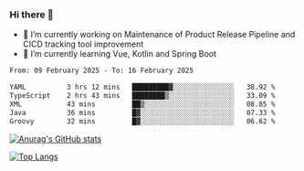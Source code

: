 ### Hi there 👋

- 🔭 I’m currently working on Maintenance of Product Release Pipeline and CICD tracking tool improvement
- 🌱 I’m currently learning Vue, Kotlin and Spring Boot

<!--START_SECTION:waka-->

```txt
From: 09 February 2025 - To: 16 February 2025

YAML          3 hrs 12 mins   █████████▓░░░░░░░░░░░░░░░   38.92 %
TypeScript    2 hrs 43 mins   ████████▒░░░░░░░░░░░░░░░░   33.09 %
XML           43 mins         ██▒░░░░░░░░░░░░░░░░░░░░░░   08.85 %
Java          36 mins         █▓░░░░░░░░░░░░░░░░░░░░░░░   07.33 %
Groovy        32 mins         █▓░░░░░░░░░░░░░░░░░░░░░░░   06.62 %
```

<!--END_SECTION:waka-->

[![Anurag's GitHub stats](https://github-readme-stats.vercel.app/api?username=yunhao981&show_icons=true&theme=solarized-dark)](https://github.com/anuraghazra/github-readme-stats)

[![Top Langs](https://github-readme-stats.vercel.app/api/top-langs/?username=yunhao981&theme=solarized-dark&layout=compact)](https://github.com/anuraghazra/github-readme-stats)

<!--
**yunhao981/yunhao981** is a ✨ _special_ ✨ repository because its `README.md` (this file) appears on your GitHub profile.

Here are some ideas to get you started:

- 🔭 I’m currently working on Maintenance of Release Pipeline and CICD tracking tool improvement
- 🌱 I’m currently learning Vue, Kotlin and Spring Boot
- 👯 I’m looking to collaborate on ...
- 🤔 I’m looking for help with ...
- 💬 Ask me about ...
- 📫 How to reach me: ...
- 😄 Pronouns: ...
- ⚡ Fun fact: ...
-->



